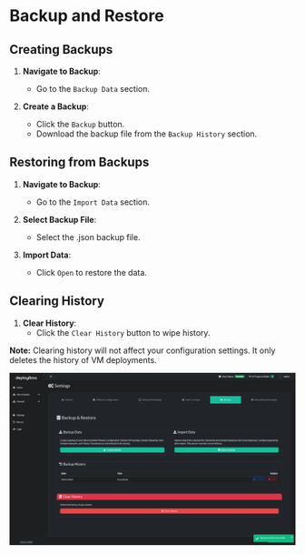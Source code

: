 # Backup and Restore

## Creating Backups

1. **Navigate to Backup**:
   - Go to the `Backup Data` section.

2. **Create a Backup**:
   - Click the `Backup` button.
   - Download the backup file from the `Backup History` section.

## Restoring from Backups

1. **Navigate to Backup**:
   - Go to the `Import Data` section.

2. **Select Backup File**:
   - Select the .json backup file.

3. **Import Data**:
   - Click `Open` to restore the data.

## Clearing History

1. **Clear History**:
   - Click the `Clear History` button to wipe history.

**Note:** Clearing history will not affect your configuration settings. It only deletes the history of VM deployments.

![Backup Restore](../assets/screenshots/backup_restore.png)
